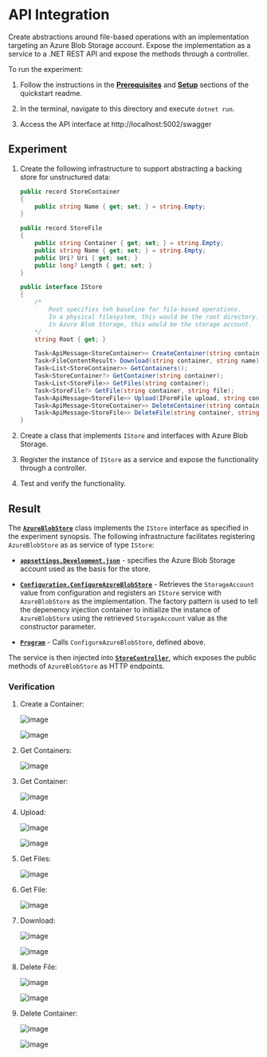 # API Integration

Create abstractions around file-based operations with an implementation targeting an Azure Blob Storage account. Expose the implementation as a service to a .NET REST API and expose the methods through a controller.

To run the experiment:

1. Follow the instructions in the [**Prerequisites**](../quickstart/readme.md#prerequisites) and [**Setup**](../quickstart/readme.md#setup) sections of the quickstart readme.

2. In the terminal, navigate to this directory and execute `dotnet run`.

3. Access the API interface at http://localhost:5002/swagger

## Experiment

1. Create the following infrastructure to support abstracting a backing store for unstructured data:

    ```cs
    public record StoreContainer
    {
        public string Name { get; set; } = string.Empty;
    }
    ```

    ```cs
    public record StoreFile
    {
        public string Container { get; set; } = string.Empty;
        public string Name { get; set; } = string.Empty;
        public Uri? Uri { get; set; }
        public long? Length { get; set; }
    }
    ```

    ```cs
    public interface IStore
    {
        /*
            Root specifies teh baseline for file-based operations.
            In a physical filesystem, this would be the root directory.
            In Azure Blob Storage, this would be the storage account.
        */
        string Root { get; }

        Task<ApiMessage<StoreContainer>> CreateContainer(string container);
        Task<FileContentResult> Download(string container, string name);
        Task<List<StoreContainer>> GetContainers();
        Task<StoreContainer?> GetContainer(string container);
        Task<List<StoreFile>> GetFiles(string container);
        Task<StoreFile?> GetFile(string container, string file);
        Task<ApiMessage<StoreFile>> Upload(IFormFile upload, string container);
        Task<ApiMessage<StoreContainer>> DeleteContainer(string container);
        Task<ApiMessage<StoreFile>> DeleteFile(string container, string name);
    }
    ```
    
2. Create a class that implements `IStore` and interfaces with Azure Blob Storage.

3. Register the instance of `IStore` as a service and expose the functionality through a controller.

4. Test and verify the functionality.

## Result

The [**`AzureBlobStore`**](./Store/AzureBlobStore.cs) class implements the `IStore` interface as specified in the experiment synopsis. The following infrastructure facilitates registering `AzureBlobStore` as as service of type `IStore`:

* [**`appsettings.Development.json`**](./appsettings.Development.json) - specifies the Azure Blob Storage account used as the basis for the store.

* [**`Configuration.ConfigureAzureBlobStore`**](./Extensions/Configuration.cs#L15) - Retrieves the `StorageAccount` value from configuration and registers an `IStore` service with `AzureBlobStore` as the implementation. The factory pattern is used to tell the depenency injection container to initialize the instance of `AzureBlobStore` using the retrieved `StorageAccount` value as the constructor parameter.

* [**`Program`**](./Program.cs#L6) - Calls `ConfigureAzureBlobStore`, defined above.

The service is then injected into [**`StoreController`**](./Controllers/StoreController.cs), which exposes the public methods of `AzureBlobStore` as HTTP endpoints.

### Verification

1. Create a Container:

    ![image](https://github.com/user-attachments/assets/ba8c3930-89cd-4d4a-a0b3-c65f55b646b1)

    ![image](https://github.com/user-attachments/assets/32178d2f-e135-4326-bfec-944fbbc79385)

2. Get Containers:

    ![image](https://github.com/user-attachments/assets/9b050bb3-d4a2-40ab-a0b7-448238ebad7c)

3. Get Container:

    ![image](https://github.com/user-attachments/assets/300cecc6-8f53-46d1-a35a-fe3f82aa4ede)

4. Upload:

    ![image](https://github.com/user-attachments/assets/22f8e8dd-86c4-440e-bf2d-14f4d068a713)

    ![image](https://github.com/user-attachments/assets/bfea7c44-6de4-4160-9eea-60be8a44cd0c)

5. Get Files:

    ![image](https://github.com/user-attachments/assets/93a402ad-4133-454f-831c-0abe5ed35bc2)

6. Get File:

    ![image](https://github.com/user-attachments/assets/c389b8fd-b31b-40a8-8e67-db5205b8628b)

7. Download:

    ![image](https://github.com/user-attachments/assets/23daeb44-5b85-4b2b-b116-c0183ce9f80b)

    ![image](https://github.com/user-attachments/assets/f759c545-9fe5-4b6e-90b4-3f79ef16c9c6)

8. Delete File:

    ![image](https://github.com/user-attachments/assets/9a2415a1-e31a-4b40-b0de-30f925d1b5e3)

    ![image](https://github.com/user-attachments/assets/cf296d10-511d-4f89-9839-3c44b8c42ef3)

9. Delete Container:

    ![image](https://github.com/user-attachments/assets/4acd89e6-0cd9-4ce6-b004-f1456692c33f)

    ![image](https://github.com/user-attachments/assets/83cf0aa1-68cd-4f6b-acf5-1221733212da)